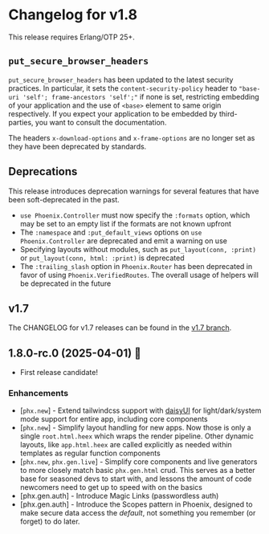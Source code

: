 # Changelog for v1.8

This release requires Erlang/OTP 25+.

## `put_secure_browser_headers`

`put_secure_browser_headers` has been updated to the latest security practices. In particular, it sets the `content-security-policy` header to `"base-uri 'self'; frame-ancestors 'self';"` if none is set, restricting embedding of your application and the use of `<base>` element to same origin respectively. If you expect your application to be embedded by third-parties, you want to consult the documentation.

The headers `x-download-options` and `x-frame-options` are no longer set as they have been deprecated by standards.

## Deprecations

This release introduces deprecation warnings for several features that have been soft-deprecated in the past.

  * `use Phoenix.Controller` must now specify the `:formats` option, which may be set to an empty list if the formats are not known upfront
  * The `:namespace` and `:put_default_views` options on `use Phoenix.Controller` are deprecated and emit a warning on use
  * Specifying layouts without modules, such as `put_layout(conn, :print)` or `put_layout(conn, html: :print)` is deprecated
  * The `:trailing_slash` option in `Phoenix.Router` has been deprecated in favor of using `Phoenix.VerifiedRoutes`. The overall usage of helpers will be deprecated in the future

## v1.7

The CHANGELOG for v1.7 releases can be found in the [v1.7 branch](https://github.com/phoenixframework/phoenix/blob/v1.7/CHANGELOG.md).

## 1.8.0-rc.0 (2025-04-01) 🚀
- First release candidate!

### Enhancements
  * [`phx.new`] - Extend tailwindcss support with [daisyUI](https://daisyui.com/) for light/dark/system mode support for entire app, including core components
  * [`phx.new`] - Simplify layout handling for new apps. Now those is only a single `root.html.heex` which wraps the render pipeline. Other dynamic layouts, like `app.html.heex` are called explicitly as needed within templates as regular function components
  * [`phx.new`, `phx.gen.live`] - Simplify core components and live generators to more closely match basic `phx.gen.html` crud. This serves as a better base for seasoned devs to start with, and lessons the amount of code newcomers need to get up to speed with on the basics
  * [phx.gen.auth] - Introduce Magic Links (passwordless auth)
  * [phx.gen.auth] - Introduce the Scopes pattern in Phoenix, designed to make secure data access the *default*, not something you remember (or forget) to do later.
